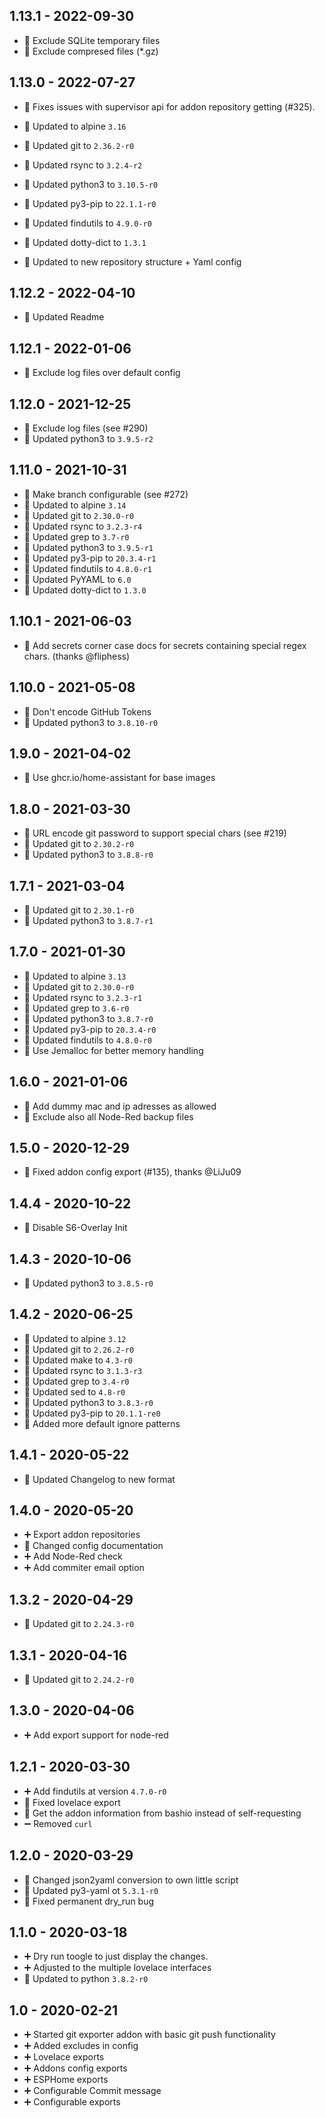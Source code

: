 ## 1.13.1 - 2022-09-30

* 🐛 Exclude SQLite temporary files
* 🐛 Exclude compresed files (*.gz)

## 1.13.0 - 2022-07-27

* 🐛 Fixes issues with supervisor api for addon repository getting (#325).

* 🔼 Updated to alpine `3.16`
* 🔼 Updated git to `2.36.2-r0`
* 🔼 Updated rsync to `3.2.4-r2`
* 🔼 Updated python3 to `3.10.5-r0`
* 🔼 Updated py3-pip to `22.1.1-r0`
* 🔼 Updated findutils to `4.9.0-r0`
* 🔼 Updated dotty-dict to `1.3.1`
* 📝 Updated to new repository structure + Yaml config

## 1.12.2 - 2022-04-10

* 📝 Updated Readme

## 1.12.1 - 2022-01-06

* 🐛 Exclude log files over default config

## 1.12.0 - 2021-12-25

* 🐛 Exclude log files (see #290)
* 🔼 Updated python3 to `3.9.5-r2`

## 1.11.0 - 2021-10-31

* 🔨 Make branch configurable (see #272)
* 🔼 Updated to alpine `3.14`
* 🔼 Updated git to `2.30.0-r0`
* 🔼 Updated rsync to `3.2.3-r4`
* 🔼 Updated grep to `3.7-r0`
* 🔼 Updated python3 to `3.9.5-r1`
* 🔼 Updated py3-pip to `20.3.4-r1`
* 🔼 Updated findutils to `4.8.0-r1`
* 🔼 Updated PyYAML to `6.0`
* 🔼 Updated dotty-dict to `1.3.0`


## 1.10.1 - 2021-06-03

* 📝 Add secrets corner case docs for secrets containing special regex chars. (thanks @fliphess)


## 1.10.0 - 2021-05-08

* 🐛 Don't encode GitHub Tokens
* 🔼 Updated python3 to `3.8.10-r0`


## 1.9.0 - 2021-04-02

* 🔨 Use ghcr.io/home-assistant for base images


## 1.8.0 - 2021-03-30

* 🔨 URL encode git password to support special chars (see #219)
* 🔼 Updated git to `2.30.2-r0`
* 🔼 Updated python3 to `3.8.8-r0`


## 1.7.1 - 2021-03-04

* 🔼 Updated git to `2.30.1-r0`
* 🔼 Updated python3 to `3.8.7-r1`


## 1.7.0 - 2021-01-30

* 🔼 Updated to alpine `3.13`
* 🔼 Updated git to `2.30.0-r0`
* 🔼 Updated rsync to `3.2.3-r1`
* 🔼 Updated grep to `3.6-r0`
* 🔼 Updated python3 to `3.8.7-r0`
* 🔼 Updated py3-pip to `20.3.4-r0`
* 🔼 Updated findutils to `4.8.0-r0`
* 🔨 Use Jemalloc for better memory handling


## 1.6.0 - 2021-01-06

* 🔨 Add dummy mac and ip adresses as allowed
* 🐛 Exclude also all Node-Red backup files


## 1.5.0 - 2020-12-29

* 🐛 Fixed addon config export (#135), thanks @LiJu09

## 1.4.4 - 2020-10-22

* 🔨 Disable S6-Overlay Init


## 1.4.3 - 2020-10-06

* 🔼 Updated python3 to `3.8.5-r0`


## 1.4.2 - 2020-06-25

* 🔼 Updated to alpine `3.12`
* 🔼 Updated git to `2.26.2-r0`
* 🔼 Updated make to `4.3-r0`
* 🔼 Updated rsync to `3.1.3-r3`
* 🔼 Updated grep to `3.4-r0`
* 🔼 Updated sed to `4.8-r0`
* 🔼 Updated python3 to `3.8.3-r0`
* 🔼 Updated py3-pip to `20.1.1-re0`
* 🔨 Added more default ignore patterns


## 1.4.1 - 2020-05-22

* 🔨 Updated Changelog to new format


## 1.4.0 - 2020-05-20

* ➕ Export addon repositories
* 🔨 Changed config documentation
* ➕ Add Node-Red check
* ➕ Add commiter email option


## 1.3.2 - 2020-04-29

* 🔼 Updated git to `2.24.3-r0`


## 1.3.1 - 2020-04-16

* 🔼 Updated git to `2.24.2-r0`


## 1.3.0 - 2020-04-06

* ➕ Add export support for node-red


## 1.2.1 - 2020-03-30

* ➕ Add findutils at version `4.7.0-r0`
* 🐛 Fixed lovelace export
* 🔨 Get the addon information from bashio instead of self-requesting
* ➖ Removed `curl`


## 1.2.0 - 2020-03-29

* 🔨 Changed json2yaml conversion to own little script
* 🔼 Updated py3-yaml ot `5.3.1-r0`
* 🐛 Fixed permanent dry_run bug


## 1.1.0 - 2020-03-18

* ➕ Dry run toogle to just display the changes.
* ➕ Adjusted to the multiple lovelace interfaces
* 🔼 Updated to python `3.8.2-r0`


## 1.0 - 2020-02-21

* ➕ Started git exporter addon with basic git push functionality
* ➕ Added excludes in config
* ➕ Lovelace exports
* ➕ Addons config exports
* ➕ ESPHome exports
* ➕ Configurable Commit message
* ➕ Configurable exports

